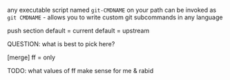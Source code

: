 any executable script named `git-CMDNAME` on your path can be invoked as
`git CMDNAME` - allows you to write custom git subcommands in any language

push section default = current default = upstream

QUESTION: what is best to pick here?

[merge] ff = only

TODO: what values of ff make sense for me & rabid
